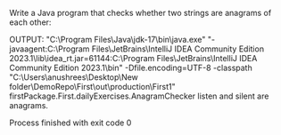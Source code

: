 Write a Java program that checks whether two strings are anagrams of each other:

OUTPUT:
"C:\Program Files\Java\jdk-17\bin\java.exe" "-javaagent:C:\Program Files\JetBrains\IntelliJ IDEA Community Edition 2023.1\lib\idea_rt.jar=61144:C:\Program Files\JetBrains\IntelliJ IDEA Community Edition 2023.1\bin" -Dfile.encoding=UTF-8 -classpath "C:\Users\anushrees\Desktop\New folder\DemoRepo\First\out\production\First1" firstPackage.First.dailyExercises.AnagramChecker
listen and silent are anagrams.

Process finished with exit code 0